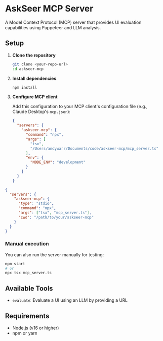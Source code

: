 # AskSeer MCP Server

A Model Context Protocol (MCP) server that provides UI evaluation capabilities using Puppeteer and LLM analysis.

## Setup

1. **Clone the repository**

   ```bash
   git clone <your-repo-url>
   cd askseer-mcp
   ```

2. **Install dependencies**

   ```bash
   npm install
   ```

3. **Configure MCP client**

   Add this configuration to your MCP client's configuration file (e.g., Claude Desktop's `mcp.json`):

   ```json
   {
     "servers": {
       "askseer-mcp": {
         "command": "npx",
         "args": [
           "tsx",
           "/Users/andywarr/Documents/code/askseer-mcp/mcp_server.ts"
         ],
         "env": {
           "NODE_ENV": "development"
         }
       }
     }
   }
   ```

```json
{
  "servers": {
    "askseer-mcp": {
      "type": "stdio",
      "command": "npx",
      "args": ["tsx", "mcp_server.ts"],
      "cwd": "/path/to/your/askseer-mcp"
    }
  }
}
```

### Manual execution

You can also run the server manually for testing:

```bash
npm start
# or
npx tsx mcp_server.ts
```

## Available Tools

- `evaluate`: Evaluate a UI using an LLM by providing a URL

## Requirements

- Node.js (v16 or higher)
- npm or yarn
